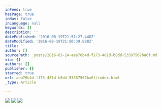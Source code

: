 ```yaml
---
inFeed: true
hasPage: true
inNav: false
inLanguage: null
keywords: []
description: ''
datePublished: '2016-08-19T21:51:27.448Z'
dateModified: '2016-08-19T21:50:39.828Z'
title: ''
author: []
sourcePath: _posts/2016-03-24-aea70b4d-f173-481d-b8dd-53387567ba6f.md
via: {}
authors: []
publisher: {}
starred: true
url: aea70b4d-f173-481d-b8dd-53387567ba6f/index.html
_type: Article

---
```

![](https://the-grid-user-content.s3-us-west-2.amazonaws.com/498eb534-e3d7-4ac6-83bf-947c16bc79cc.jpg)
![](https://the-grid-user-content.s3-us-west-2.amazonaws.com/7ca02b3c-963c-41ff-b5f6-7182adafe84b.jpg)
![](https://the-grid-user-content.s3-us-west-2.amazonaws.com/b8d5c4e5-c779-45ec-b2dd-a0bad5efa73f.jpg)